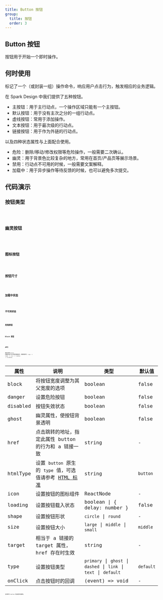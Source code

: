 ```yaml
---
title: Button 按钮
group:
  title: 按钮
  order: 3
---
```


## Button 按钮

按钮用于开始一个即时操作。

## 何时使用

标记了一个（或封装一组）操作命令，响应用户点击行为，触发相应的业务逻辑。

在 Spark Design 中我们提供了五种按钮。

- 主按钮：用于主行动点，一个操作区域只能有一个主按钮。
- 默认按钮：用于没有主次之分的一组行动点。
- 虚线按钮：常用于添加操作。
- 文本按钮：用于最次级的行动点。
- 链接按钮：用于作为外链的行动点。

以及四种状态属性与上面配合使用。

- 危险：删除/移动/修改权限等危险操作，一般需要二次确认。
- 幽灵：用于背景色比较复杂的地方，常用在首页/产品页等展示场景。
- 禁用：行动点不可用的时候，一般需要文案解释。
- 加载中：用于异步操作等待反馈的时候，也可以避免多次提交。

## 代码演示

### 按钮类型

<code src='@Comp/Button/demo/type.zhCn.tsx' />

### 幽灵按钮

<code src='@Comp/Button/demo/ghost.zhCn.tsx' />

### 图标按钮

<code src='@Comp/Button/demo/icon.zhCn.tsx' />

### 按钮尺寸

<code src='@Comp/Button/demo/size.zhCn.tsx' />

### 加载中状态

<code src='@Comp/Button/demo/loading.zhCn.tsx' />

### 不可用状态

<code src='@Comp/Button/demo/disabled.zhCn.tsx' />

### 危险按钮

<code src='@Comp/Button/demo/danger.zhCn.tsx' />

### Block 按钮

<code src='@Comp/Button/demo/block.zhCn.tsx' />

## API

通过设置 `Button` 的属性来产生不同的按钮样式，推荐顺序为：`type` -> `shape` -> `size` -> `loading` -> `disabled`。

| 属性 | 说明 | 类型 | 默认值 |
| --- | --- | --- | --- |
| block | 将按钮宽度调整为其父宽度的选项 | boolean | false |
| danger | 设置危险按钮 | boolean | false |
| disabled | 按钮失效状态 | boolean | false |
| ghost | 幽灵属性，使按钮背景透明 | boolean | false |
| href | 点击跳转的地址，指定此属性 button 的行为和 a 链接一致 | string | - |
| htmlType | 设置 `button` 原生的 `type` 值，可选值请参考 [HTML 标准](https://developer.mozilla.org/en-US/docs/Web/HTML/Element/button#attr-type) | string | `button` |
| icon | 设置按钮的图标组件 | ReactNode | - |
| loading | 设置按钮载入状态 | boolean \| { delay: number } | false |
| shape | 设置按钮形状 | `circle` \| `round` | - |
| size | 设置按钮大小 | `large` \| `middle` \| `small` | `middle` |
| target | 相当于 a 链接的 target 属性，href 存在时生效 | string | - |
| type | 设置按钮类型 | `primary` \| `ghost` \| `dashed` \| `link` \| `text` \| `default` | `default` |
| onClick | 点击按钮时的回调 | (event) => void | - |

支持原生 button 的其他所有属性。
